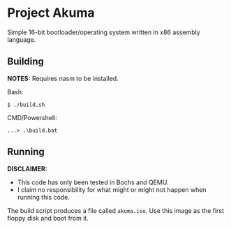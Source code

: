 # Project Akuma

Simple 16-bit bootloader/operating system written in x86 assembly language.

## Building

**NOTES:** Requires nasm to be installed. 

Bash:
```
$ ./build.sh
```

CMD/Powershell:
```
...> .\build.bat
```

## Running

**DISCLAIMER:**  
- This code has only been tested in Bochs and QEMU.  
- I claim no responsibility for what might or might not happen when running this code.

The build script produces a file called `akuma.iso`.
Use this image as the first floppy disk and boot from it.
